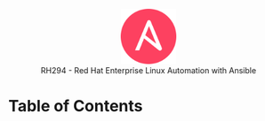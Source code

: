 <p align="center">
  <img src="/_resources/images/ansible.png" alt="Header" width="100" height="100"><br>
 </a>
     RH294 - Red Hat Enterprise Linux Automation with Ansible </a>
</p>

<h1 align="left"> Table of Contents </h1>
